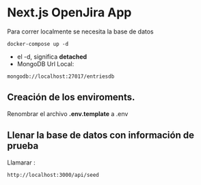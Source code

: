 # Next.js OpenJira App
Para correr localmente se necesita la base de datos 

```
docker-compose up -d 
```
* el -d, significa __detached__
* MongoDB Url Local: 
````
mongodb://localhost:27017/entriesdb
````
## Creación de los enviroments. 

Renombrar el archivo __.env.template__ a .env

## Llenar la base de datos con información de prueba 
Llamarar : 
```
http://localhost:3000/api/seed
```

